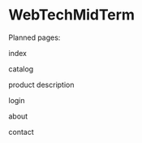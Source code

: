 # WebTechMidTerm
Planned pages:


  index
  
  catalog
  
  product description
    
  login
  
  about
  
  contact
  
